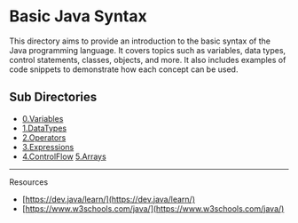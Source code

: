 # Basic Java Syntax

This directory aims to provide an introduction to the basic syntax of the Java programming language. It covers topics such as variables, data types, control statements, classes, objects, and more. It also includes examples of code snippets to demonstrate how each concept can be used.

## Sub Directories

-   [0.Variables](https://github.com/jamesawo/java-mastery-refresher/tree/main/0.Basic-Java-Syntax/0.Variables)
-   [1.DataTypes](https://github.com/jamesawo/java-mastery-refresher/tree/main/0.Basic-Java-Syntax/1.Data-Types)
-   [2.Operators](https://github.com/jamesawo/java-mastery-refresher/tree/main/0.BasicJavaSyntax/2.Operators)
-   [3.Expressions](https://github.com/jamesawo/java-mastery-refresher/tree/main/0.BasicJavaSyntax/3.Expressions)
-   [4.ControlFlow](https://github.com/jamesawo/java-mastery-refresher/tree/main/0.BasicJavaSyntax/4.ControlFlow)
    [5.Arrays](https://github.com/jamesawo/java-mastery-refresher/tree/main/0.BasicJavaSyntax/5.Arrays)

---

Resources

-   [https://dev.java/learn/](https://dev.java/learn/)
-   [https://www.w3schools.com/java/](https://www.w3schools.com/java/)
